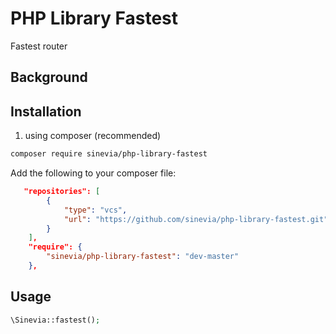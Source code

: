 # PHP Library Fastest

Fastest router

## Background ##

## Installation ##

1. using composer (recommended)

```bash
composer require sinevia/php-library-fastest
```

Add the following to your composer file:

```json
   "repositories": [
        {
            "type": "vcs",
            "url": "https://github.com/sinevia/php-library-fastest.git"
        }
    ],
    "require": {
        "sinevia/php-library-fastest": "dev-master"
    },
```

## Usage ##


```php
\Sinevia::fastest();
```
